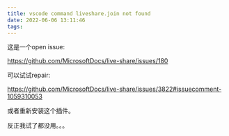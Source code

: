 ```yaml
---
title: vscode command liveshare.join not found
date: 2022-06-06 13:11:46
tags:
---
```


这是一个open issue:

<https://github.com/MicrosoftDocs/live-share/issues/180>

可以试试repair:

<https://github.com/MicrosoftDocs/live-share/issues/3822#issuecomment-1059310053>

或者重新安装这个插件。

反正我试了都没用。。。
